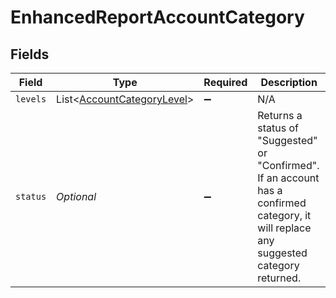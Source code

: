 # EnhancedReportAccountCategory


## Fields

| Field                                                                                                                                    | Type                                                                                                                                     | Required                                                                                                                                 | Description                                                                                                                              |
| ---------------------------------------------------------------------------------------------------------------------------------------- | ---------------------------------------------------------------------------------------------------------------------------------------- | ---------------------------------------------------------------------------------------------------------------------------------------- | ---------------------------------------------------------------------------------------------------------------------------------------- |
| `levels`                                                                                                                                 | List<[AccountCategoryLevel](../../models/shared/AccountCategoryLevel.md)>                                                                | :heavy_minus_sign:                                                                                                                       | N/A                                                                                                                                      |
| `status`                                                                                                                                 | *Optional<String>*                                                                                                                       | :heavy_minus_sign:                                                                                                                       | Returns a status of "Suggested" or "Confirmed". If an account has a confirmed category, it will replace any suggested category returned. |